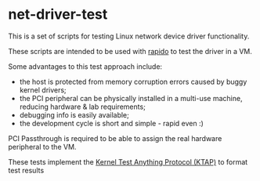 # net-driver-test

This is a set of scripts for testing Linux network device driver functionality.

These scripts are intended to be used with
[rapido](https://github.com/acooks/rapido/)
to test the driver in a VM.

Some advantages to this test approach include:
 * the host is protected from memory corruption errors caused by buggy kernel
   drivers;
 * the PCI peripheral can be physically installed in a multi-use machine,
   reducing hardware & lab requirements;
 * debugging info is easily available;
 * the development cycle is short and simple - rapid even :)

PCI Passthrough is required to be able to assign the real hardware peripheral
to the VM.

These tests implement the
[Kernel Test Anything Protocol (KTAP)](https://docs.kernel.org/dev-tools/ktap.html)
to format test results
